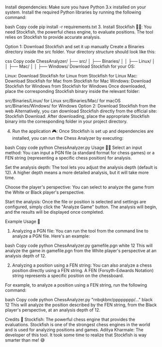 Install dependencies:
Make sure you have Python 3.x installed on your system. Install the required Python libraries by running the following command:

bash
Copy code
pip install -r requirements.txt
3. Install Stockfish 🧑‍💻:
You need Stockfish, the powerful chess engine, to evaluate positions. The tool relies on Stockfish to provide accurate analysis.

Option 1: Download Stockfish and set it up manually
Create a Binaries directory inside the src folder. Your directory structure should look like this:

css
Copy code
ChessAnalyzer/
├── src/
│   ├── Binaries/
│   │   ├── Linux/
│   │   ├── Mac/
│   │   ├── Windows/
Download Stockfish for your OS:

Linux: Download Stockfish for Linux from Stockfish for Linux
Mac: Download Stockfish for Mac from Stockfish for Mac
Windows: Download Stockfish for Windows from Stockfish for Windows
Once downloaded, place the corresponding Stockfish binary inside the relevant folder:

src/Binaries/Linux/ for Linux
src/Binaries/Mac/ for macOS
src/Binaries/Windows/ for Windows
Option 2: Download Stockfish from the web
Alternatively, you can download Stockfish directly from the official site: Stockfish Download. After downloading, place the appropriate Stockfish binary into the corresponding folder in your project directory.

4. Run the application 🎮:
Once Stockfish is set up and dependencies are installed, you can run the Chess Analyzer by executing:

bash
Copy code
python ChessAnalyzer.py
Usage 🧑‍💻
Select an input method:
You can input a PGN file (a standard format for chess games) or a FEN string (representing a specific chess position) for analysis.

Set the analysis depth:
The tool lets you adjust the analysis depth (default is 12). A higher depth means a more detailed analysis, but it will take more time.

Choose the player's perspective:
You can select to analyze the game from the White or Black player's perspective.

Start the analysis:
Once the file or position is selected and settings are configured, simply click the "Analyze Game" button. The analysis will begin, and the results will be displayed once completed.

Example Usage 🔧
1. Analyzing a PGN file:
You can run the tool from the command line to analyze a PGN file. Here's an example:

bash
Copy code
python ChessAnalyzer.py gamefile.pgn white 12
This will analyze the game in gamefile.pgn from the White player's perspective at an analysis depth of 12.

2. Analyzing a position using a FEN string:
You can also analyze a chess position directly using a FEN string. A FEN (Forsyth-Edwards Notation) string represents a specific position on the chessboard.

For example, to analyze a position using a FEN string, run the following command:

bash
Copy code
python ChessAnalyzer.py "rnbqkbnr/pppppppp/..." black 12
This will analyze the position described by the FEN string, from the Black player's perspective, at an analysis depth of 12.

Credits 🙏
Stockfish: The powerful chess engine that provides the evaluations. Stockfish is one of the strongest chess engines in the world and is used for analyzing positions and games.
Aditya Kharmale: The developer of this tool. It took some time to realize that Stockfish is way smarter than me! 😅
